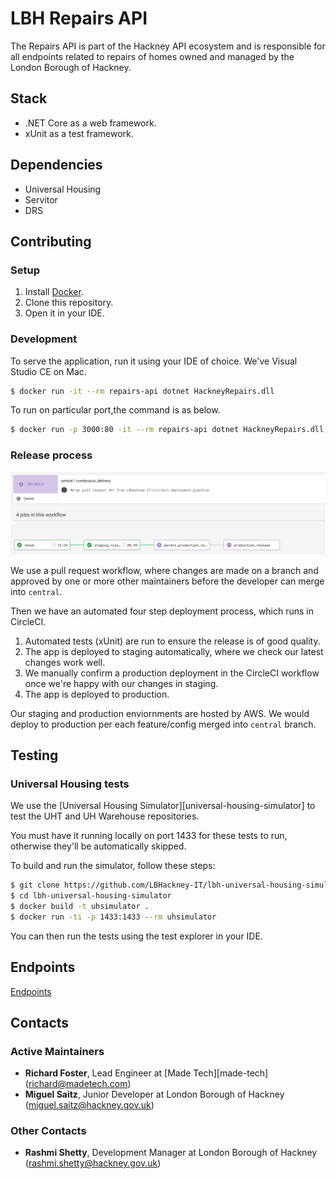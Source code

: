 # LBH Repairs API

The Repairs API is part of the Hackney API ecosystem and is responsible for all endpoints related to repairs of homes owned and managed by the London Borough of Hackney.

## Stack

- .NET Core as a web framework.
- xUnit as a test framework.

## Dependencies

- Universal Housing
- Servitor
- DRS

## Contributing

### Setup

1. Install [Docker][docker-download].
2. Clone this repository.
3. Open it in your IDE.

### Development

To serve the application, run it using your IDE of choice. We've Visual Studio CE on Mac.

```sh
$ docker run -it --rm repairs-api dotnet HackneyRepairs.dll
```
To run on particular port,the command is as below.
```sh
$ docker run -p 3000:80 -it --rm repairs-api dotnet HackneyRepairs.dll
```
### Release process

![Circle CI Workflow Example](docs/circle_ci_workflow.png)

We use a pull request workflow, where changes are made on a branch and approved by one or more other maintainers before the developer can merge into `central`.

Then we have an automated four step deployment process, which runs in CircleCI.

1. Automated tests (xUnit) are run to ensure the release is of good quality.
2. The app is deployed to staging automatically, where we check our latest changes work well.
3. We manually confirm a production deployment in the CircleCI workflow once we're happy with our changes in staging.
4. The app is deployed to production.

Our staging and production enviornments are hosted by AWS. We would deploy to production per each feature/config merged into  `central`  branch.

## Testing

### Universal Housing tests

We use the [Universal Housing Simulator][universal-housing-simulator] to test the UHT and UH Warehouse repositories.

You must have it running locally on port 1433 for these tests to run, otherwise they'll be automatically skipped.

To build and run the simulator, follow these steps:

```sh
$ git clone https://github.com/LBHackney-IT/lbh-universal-housing-simulator
$ cd lbh-universal-housing-simulator
$ docker build -t uhsimulator .
$ docker run -ti -p 1433:1433 --rm uhsimulator
```
You can then run the tests using the test explorer in your IDE.

## Endpoints
 [Endpoints](docs/endpoints.md)
 
## Contacts

### Active Maintainers

- **Richard Foster**, Lead Engineer at [Made Tech][made-tech] (richard@madetech.com)
- **Miguel Saitz**, Junior Developer at London Borough of Hackney (miguel.saitz@hackney.gov.uk)

### Other Contacts

- **Rashmi Shetty**, Development Manager at London Borough of Hackney (rashmi.shetty@hackney.gov.uk)

[docker-download]: https://www.docker.com/products/docker-desktop
[Endpoints]: docs/endpoints.md

